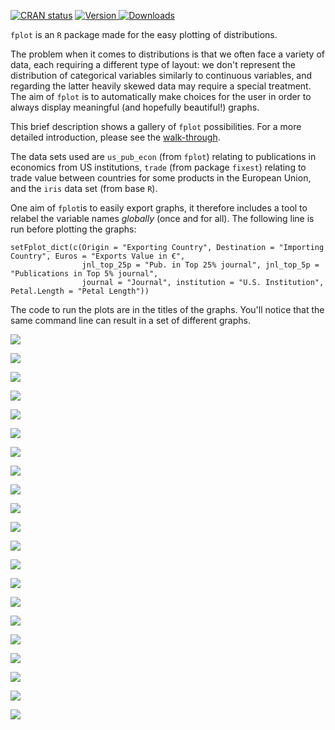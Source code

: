 <a href="https://cran.r-project.org/web/checks/check_results_fplot.html"><img src="https://cranchecks.info/badges/flavor/release/fplot" alt="CRAN status"></a>
<a href="https://cran.r-project.org/package=fplot"><img src="http://www.r-pkg.org/badges/version/fplot" alt="Version"> </a>
<a href="https://ipub.com/dev-corner/apps/r-package-downloads/"> <img src="https://cranlogs.r-pkg.org/badges/fplot" alt = "Downloads"> </a>

`fplot` is an `R` package made for the easy plotting of distributions. 

The problem when it comes to distributions is that we often face a variety of data, each requiring a different type of layout: we don't represent the distribution of categorical variables similarly to continuous variables, and regarding the latter heavily skewed data may require a special treatment. The aim of `fplot` is to automatically make choices for the user in order to always display meaningful (and hopefully beautiful!) graphs. 

This brief description shows a gallery of `fplot` possibilities. For a more detailed introduction, please see the [walk-through](https://cran.r-project.org/package=fplot/vignettes/fplot_walkthrough.html).

The data sets used are `us_pub_econ` (from `fplot`) relating to publications in economics from US institutions, `trade` (from package `fixest`) relating to trade value between countries for some products in the European Union, and the `iris` data set (from base `R`).

One aim of `fplot`is to easily export graphs, it therefore includes a tool to relabel the variable names *globally* (once and for all). The following line is run before plotting the graphs:

```
setFplot_dict(c(Origin = "Exporting Country", Destination = "Importing Country", Euros = "Exports Value in €", 
                jnl_top_25p = "Pub. in Top 25% journal", jnl_top_5p = "Publications in Top 5% journal", 
                journal = "Journal", institution = "U.S. Institution", Petal.Length = "Petal Length"))
```


The code to run the plots are in the titles of the graphs. You'll notice that the same command line can result in a set of different graphs. 

![](https://github.com/lrberge/fplot/blob/master/vignettes/images/regular_pub.png?raw=true)

![](https://github.com/lrberge/fplot/blob/master/vignettes/images/regular_trade.png?raw=true)

![](https://github.com/lrberge/fplot/blob/master/vignettes/images/regular_iris.png?raw=true)

![](https://github.com/lrberge/fplot/blob/master/vignettes/images/conditional_pub_1.png?raw=true)

![](https://github.com/lrberge/fplot/blob/master/vignettes/images/conditional_pub_2.png?raw=true)

![](https://github.com/lrberge/fplot/blob/master/vignettes/images/conditional_pub_3_bis.png?raw=true)

![](https://github.com/lrberge/fplot/blob/master/vignettes/images/conditional_trade_1.png?raw=true)

![](https://github.com/lrberge/fplot/blob/master/vignettes/images/conditional_trade_2.png?raw=true)

![](https://github.com/lrberge/fplot/blob/master/vignettes/images/conditional_iris_1.png?raw=true)

![](https://github.com/lrberge/fplot/blob/master/vignettes/images/conditional_iris_2.png?raw=true)

![](https://github.com/lrberge/fplot/blob/master/vignettes/images/conditional_iris_3.png?raw=true)

![](https://github.com/lrberge/fplot/blob/master/vignettes/images/weighted_pub_1.png?raw=true)

![](https://github.com/lrberge/fplot/blob/master/vignettes/images/weighted_pub_2.png?raw=true)

![](https://github.com/lrberge/fplot/blob/master/vignettes/images/weighted_trade_1.png?raw=true)

![](https://github.com/lrberge/fplot/blob/master/vignettes/images/weighted_trade_2.png?raw=true)

![](https://github.com/lrberge/fplot/blob/master/vignettes/images/weighted_conditional_trade_1.png?raw=true)

![](https://github.com/lrberge/fplot/blob/master/vignettes/images/weighted_conditional_trade_2.png?raw=true)

![](https://github.com/lrberge/fplot/blob/master/vignettes/images/weighted_stacked_pub.png?raw=true)

![](https://github.com/lrberge/fplot/blob/master/vignettes/images/weighted_stacked_trade.png?raw=true)

![](https://github.com/lrberge/fplot/blob/master/vignettes/images/cumul_pub.png?raw=true)

![](https://github.com/lrberge/fplot/blob/master/vignettes/images/cumul_trade.png?raw=true)


